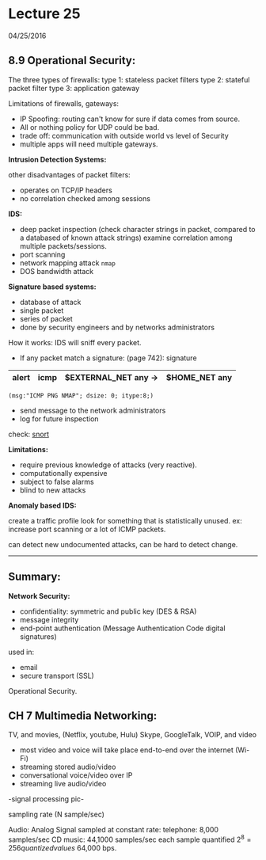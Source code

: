 # Lecture 25 #

04/25/2016

## 8.9 Operational Security: ##

The three types of firewalls:
type 1: stateless packet filters
type 2: stateful packet filter
type 3: application gateway

Limitations of firewalls, gateways:
- IP Spoofing: routing can't know for sure if data comes from source.
- All or nothing policy for UDP could be bad.
- trade off: communication with outside world vs level of Security
- multiple apps will need multiple gateways.

**Intrusion Detection Systems:**

other disadvantages of packet filters:
- operates on TCP/IP headers
- no correlation checked among sessions

**IDS:**
- deep packet inspection (check character strings in packet, compared to a databased of known attack strings) examine correlation among multiple packets/sessions.
- port scanning
- network mapping attack `nmap`
- DOS bandwidth attack

**Signature based systems:**
- database of attack
- single packet
- series of packet
- done by security engineers and by networks administrators

How it works: IDS will sniff every packet.
- If any packet match a signature:
(page 742): signature

|alert|icmp|\$EXTERNAL_NET any $\rightarrow$|\$HOME_NET any|
|:-|:-|:-|:-|
`(msg:"ICMP PNG NMAP"; dsize: 0; itype:8;)`

- send message to the network administrators
- log for future inspection

check: [snort](https://www.snort.org/)

**Limitations:**
- require previous knowledge of attacks (very reactive).
- computationally expensive
- subject to false alarms
- blind to new attacks

**Anomaly based IDS:**

create a traffic profile look for something that is statistically unused. ex: increase port scanning or a lot of ICMP packets.

can detect new undocumented attacks, can be hard to detect change.

---
## Summary: ##
**Network Security:**
- confidentiality: symmetric and public key (DES & RSA)
- message integrity
- end-point authentication (Message Authentication Code digital signatures)

used in:
- email
- secure transport (SSL)

Operational Security.

## CH 7 Multimedia Networking: ##

TV, and movies, (Netflix, youtube, Hulu)
Skype, GoogleTalk, VOIP, and video

- most video and voice will take place end-to-end over the internet (Wi-Fi)
- streaming stored audio/video
- conversational voice/video over IP
- streaming live audio/video

-signal processing pic-

sampling rate (N sample/sec)

Audio:
Analog Signal sampled at constant rate:
telephone: 8,000 samples/sec
CD music: 44,1000 samples/sec
each sample quantified $2^8=256 quantized values$
64,000 bps.

